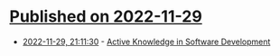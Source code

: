 # [Published on 2022-11-29](index.md)

* [2022-11-29, 21:11:30](https://news.ycombinator.com/item?id=33793368) - [Active Knowledge in Software Development](https://stayrelevant.globant.com/en/technology/agile-delivery/active-knowledge-in-software-development/)
